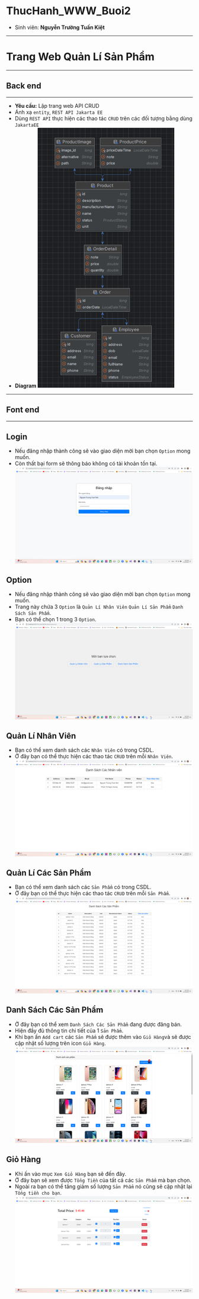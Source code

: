 # ThucHanh_WWW_Buoi2
- Sinh viên: **Nguyễn Trường Tuấn Kiệt**
---
# Trang Web Quản Lí Sản Phẩm
---
## Back end
---
- **Yêu cầu:** Lập trang web API CRUD
- Ánh xạ `entity`, `REST API Jakarta EE`
- Dùng `REST API` thực hiện các thao tác `CRUD` trên các đối tượng bằng dùng `JakartaEE`
- **Diagram**
![image](https://github.com/nguyentruongtuankiet/ThucHanh_WWW_Buoi2/blob/Buoi2/Minh%20Chung/diagram.png?raw=true)
---
## Font end
---
## Login
- Nếu đăng nhập thành công sẽ vào giao diện mời bạn chọn `Option` mong muốn.
- Còn thất bại form sẽ thông báo không có tài khoản tồn tại.
![image](https://github.com/nguyentruongtuankiet/ThucHanh_WWW_Buoi2/blob/Buoi2/Minh%20Chung/login.png?raw=true)
## Option
- Nếu đăng nhập thành công sẽ vào giao diện mời bạn chọn `Option` mong muốn.
- Trang này chứa 3 `Option` là `Quản Lí Nhân Viên` `Quản Lí Sản Phẩm` `Danh Sách Sản Phẩm`.
- Bạn có thể chọn 1 trong 3 `Option`.
![image](https://github.com/nguyentruongtuankiet/ThucHanh_WWW_Buoi2/blob/Buoi2/Minh%20Chung/option.png?raw=true)
## Quản Lí Nhân Viên
- Bạn có thể xem danh sách các `Nhân Viên` có trong CSDL.
- Ở đây bạn có thể thực hiện các thao tác `CRUD` trên mỗi `Nhân Viên`.
 ![image](https://github.com/nguyentruongtuankiet/ThucHanh_WWW_Buoi2/blob/Buoi2/Minh%20Chung/Emploee.png?raw=true)
## Quản Lí Các Sản Phẩm
- Bạn có thể xem danh sách các `Sản Phẩm` có trong CSDL.
- Ở đây bạn có thể thực hiện các thao tác `CRUD` trên mỗi `Sản Phẩm`.
 ![image](https://github.com/nguyentruongtuankiet/ThucHanh_WWW_Buoi2/blob/Buoi2/Minh%20Chung/Product.png?raw=true)
## Danh Sách Các Sản Phẩm
- Ở đây bạn có thể xem `Danh Sách Các Sản Phẩm` đang được đăng bán.
- Hiện đầy đủ thông tin chi tiết của 1 `Sản Phẩm`.
- Khi bạn ấn `Add cart` các `Sản Phẩm` sẽ được thêm vào `Giỏ Hàng`và sẽ được cập nhật số lượng trên icon `Giỏ Hàng`.
 ![image](https://github.com/nguyentruongtuankiet/ThucHanh_WWW_Buoi2/blob/Buoi2/Minh%20Chung/listproduct.png?raw=true)
 ## Giỏ Hàng
 - Khi ấn vào mục `Xem Giỏ Hàng` bạn sẽ đến đây.
 - Ở đây bạn sẽ xem được `Tổng Tiền` của tất cả các `Sản Phẩm` mà bạn chọn.
 - Ngoài ra bạn có thể tăng giảm số lượng `Sản Phẩm` nó cũng sẽ cập nhật lại `Tổng tiền cho bạn`.
 ![image](https://github.com/nguyentruongtuankiet/ThucHanh_WWW_Buoi2/blob/Buoi2/Minh%20Chung/cart.png?raw=true)
